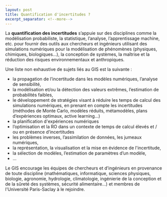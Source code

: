 ```yaml
---
layout: post
title: Quantification d'incertitudes ?
excerpt_separator: <!--more-->
---
```


La **quantification des incertitudes** s’appuie sur des disciplines comme la modélisation probabiliste, la statistique, l’analyse, l’apprentissage machine, etc. pour fournir des outils aux chercheurs et ingénieurs utilisant des simulations numériques pour la modélisation de phénomènes (physiques, chimiques, biologiques…), la conception de systèmes, la maîtrise et la réduction des risques environnementaux et anthropiques.

<!--more-->

Une liste non exhaustive de sujets liés au GIS est la suivante :
* la propagation de l’incertitude dans les modèles numériques,
        l’analyse de sensibilité,
* la modélisation et/ou la détection des valeurs extrêmes,
        l’estimation de probabilités faibles,
* le développement de stratégies visant à réduire les temps de
        calcul des simulations numériques, en prenant en compte les
        incertitudes (méthodes de Monte Carlo, modèles réduits,
        métamodèles, plans d’expériences optimaux, active learning…)
* la planification d'expériences numériques
* l’optimisation et la RO dans un contexte de temps de calcul élevés et / ou en présence d’incertitudes
* les problèmes inverses, l’assimilation de données, les jumeaux numériques,
* la représentation, la visualisation et la mise en évidence de l'incertitude,
* la sélection de modèles, l’estimation de paramètres d’un modèle,
* …

Le GIS encourage les équipes de chercheurs et d’ingénieurs en provenance de toute discipline (mathématiques, informatique, sciences physiques, biologie, agronomie, hydrologie, climatologie, ingénierie de la conception et de la sûreté des systèmes, sécurité alimentaire…) et membres de l'Université Paris-Saclay à le rejoindre.
